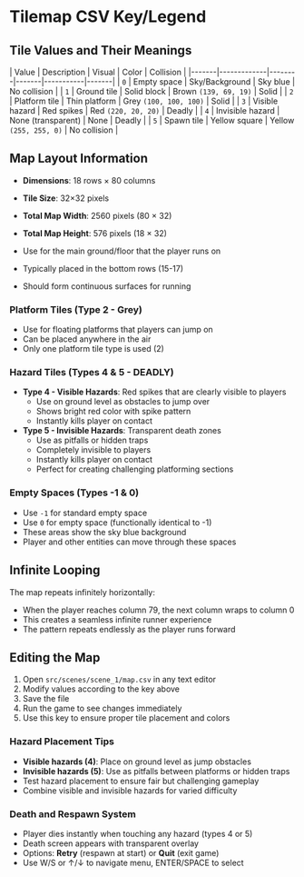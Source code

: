 # Tilemap CSV Key/Legend

## Tile Values and Their Meanings

| Value | Description | Visual | Color | Collision |
|-------|-------------|--------|-------|-----------|-------|
| `0`   | Empty space | Sky/Background | Sky blue | No collision |
| `1`   | Ground tile | Solid block | Brown `(139, 69, 19)` | Solid |
| `2`   | Platform tile | Thin platform | Grey `(100, 100, 100)` | Solid |
| `3`   | Visible hazard | Red spikes | Red `(220, 20, 20)` | Deadly |
| `4`   | Invisible hazard | None (transparent) | None | Deadly |
| `5`   | Spawn tile | Yellow square | Yellow `(255, 255, 0)` | No collision |

## Map Layout Information

- **Dimensions**: 18 rows × 80 columns
- **Tile Size**: 32×32 pixels
- **Total Map Width**: 2560 pixels (80 × 32)
- **Total Map Height**: 576 pixels (18 × 32)

- Use for the main ground/floor that the player runs on
- Typically placed in the bottom rows (15-17)
- Should form continuous surfaces for running

### Platform Tiles (Type 2 - Grey)
- Use for floating platforms that players can jump on
- Can be placed anywhere in the air
- Only one platform tile type is used (2)

### Hazard Tiles (Types 4 & 5 - DEADLY)
- **Type 4 - Visible Hazards**: Red spikes that are clearly visible to players
  - Use on ground level as obstacles to jump over
  - Shows bright red color with spike pattern
  - Instantly kills player on contact
- **Type 5 - Invisible Hazards**: Transparent death zones
  - Use as pitfalls or hidden traps
  - Completely invisible to players
  - Instantly kills player on contact
  - Perfect for creating challenging platforming sections

### Empty Spaces (Types -1 & 0)
- Use `-1` for standard empty space
- Use `0` for empty space (functionally identical to -1)
- These areas show the sky blue background
- Player and other entities can move through these spaces

## Infinite Looping

The map repeats infinitely horizontally:
- When the player reaches column 79, the next column wraps to column 0
- This creates a seamless infinite runner experience
- The pattern repeats endlessly as the player runs forward

## Editing the Map

1. Open `src/scenes/scene_1/map.csv` in any text editor
2. Modify values according to the key above
3. Save the file
4. Run the game to see changes immediately
5. Use this key to ensure proper tile placement and colors

### Hazard Placement Tips
- **Visible hazards (4)**: Place on ground level as jump obstacles
- **Invisible hazards (5)**: Use as pitfalls between platforms or hidden traps
- Test hazard placement to ensure fair but challenging gameplay
- Combine visible and invisible hazards for varied difficulty

### Death and Respawn System
- Player dies instantly when touching any hazard (types 4 or 5)
- Death screen appears with transparent overlay
- Options: **Retry** (respawn at start) or **Quit** (exit game)
- Use W/S or ↑/↓ to navigate menu, ENTER/SPACE to select